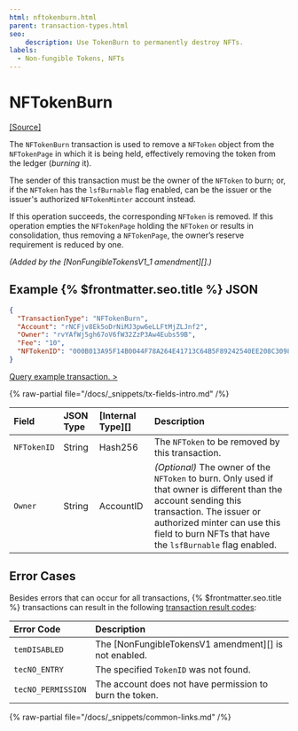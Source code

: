 ```yaml
---
html: nftokenburn.html
parent: transaction-types.html
seo:
    description: Use TokenBurn to permanently destroy NFTs.
labels:
  - Non-fungible Tokens, NFTs
---
```

# NFTokenBurn
[[Source]](https://github.com/XRPLF/rippled/blob/master/src/xrpld/app/tx/detail/NFTokenBurn.cpp "Source")

The `NFTokenBurn` transaction is used to remove a `NFToken` object from the `NFTokenPage` in which it is being held, effectively removing the token from the ledger (_burning_ it).

The sender of this transaction must be the owner of the `NFToken` to burn; or, if the `NFToken` has the `lsfBurnable` flag enabled, can be the issuer or the issuer's authorized `NFTokenMinter` account instead.

If this operation succeeds, the corresponding `NFToken` is removed. If this operation empties the `NFTokenPage` holding the `NFToken` or results in consolidation, thus removing a `NFTokenPage`, the owner’s reserve requirement is reduced by one.

_(Added by the [NonFungibleTokensV1_1 amendment][].)_


## Example {% $frontmatter.seo.title %} JSON

```json
{
  "TransactionType": "NFTokenBurn",
  "Account": "rNCFjv8Ek5oDrNiMJ3pw6eLLFtMjZLJnf2",
  "Owner": "rvYAfWj5gh67oV6fW32ZzP3Aw4Eubs59B",
  "Fee": "10",
  "NFTokenID": "000B013A95F14B0044F78A264E41713C64B5F89242540EE208C3098E00000D65"
}
```

[Query example transaction. >](/resources/dev-tools/websocket-api-tool?server=wss%3A%2F%2Fs1.ripple.com%2F&req=%7B%22id%22%3A%22example_NFTokenBurn%22%2C%22command%22%3A%22tx%22%2C%22transaction%22%3A%227B9EFDFDC801C58F2B61B89AA2751634F49CE2A93923671FF0F4F099C7EE17FF%22%2C%22binary%22%3Afalse%7D)

{% raw-partial file="/docs/_snippets/tx-fields-intro.md" /%}

| Field             | JSON Type | [Internal Type][] | Description              |
|:------------------|:----------|:------------------|:-------------------------|
| `NFTokenID`       | String    | Hash256           | The `NFToken` to be removed by this transaction. |
| `Owner`           | String    | AccountID         | _(Optional)_ The owner of the `NFToken` to burn. Only used if that owner is different than the account sending this transaction. The issuer or authorized minter can use this field to burn NFTs that have the `lsfBurnable` flag enabled. |


## Error Cases

Besides errors that can occur for all transactions, {% $frontmatter.seo.title %} transactions can result in the following [transaction result codes](../transaction-results/index.md):

| Error Code         | Description                                             |
|:-------------------|:--------------------------------------------------------|
| `temDISABLED`      | The [NonFungibleTokensV1 amendment][] is not enabled. |
| `tecNO_ENTRY`      | The specified `TokenID` was not found.                  |
| `tecNO_PERMISSION` | The account does not have permission to burn the token. |

{% raw-partial file="/docs/_snippets/common-links.md" /%}
